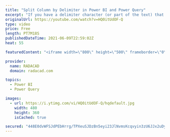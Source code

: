 ```yaml
---
title: "Split Column by Delimiter in Power BI and Power Query"
excerpt: "If you have a delimiter character (or part of the text) that is repeated multiple times, and you want to extract all the text parts based on that, there is a simple way for it. In this article, I'll explain how to extract multiple parts of a text value based on a delimiter in Power BI using Power Query."
originalUrl: https://youtube.com/watch?v=HQ0itUdOF-Q
type: video
price: Free
length: PT7M18S
publishedDateTime: 2021-06-09T22:59:02Z
heat: 55

featuredContent: "<iframe width=\"800\" height=\"500\" frameborder=\"0\" src=\"https://www.youtube.com/embed/HQ0itUdOF-Q\" allow=\"accelerometer; autoplay; encrypted-media; gyroscope; picture-in-picture\" allowfullscreen></iframe>"

provider:
  name: RADACAD
  domain: radacad.com

topics:
  - Power BI
  - Power Query

images:
  - url: https://i.ytimg.com/vi/HQ0itUdOF-Q/hqdefault.jpg
    width: 480
    height: 360
    isCached: true

secured: "448E0dvWFSJdPEbHrrg/TPXeuSJDzBn5eyi23JlNvmsKcqvyin3zU6JJx2uDyy/RvFQmmWgW9uAXG5FiDYifnrPc2ynrw9t4KAdL1MxgjSfRRghEeqi278dgEVCS75nP+aAVLDFF8wnkAPVYJJE6r0E8xX6yY++IMhehA2ocGoVlXKNtrtXC1IYtL9Wml7x5ph53q1pqDzeg0uyqzynfL6gKVKqYEr754cpczXmY+YKbUi1sVL+2+RAxGBwpTpoQxWt0YgKOGOK4dOdS9exc2+nz8KDDLjlCTqbdFFl9TYikDObLdneu0tigwjnPrENa6Vqm7gf1ULK4/tvo3Y5OPT1+iuDC48EZe14IhuoiPEn+RqOaZ0Bmv5ciOANuvLVpJ1xbfDFA4eY3qMi4+0lLuApge4xHcC8qbrzIXI2miCk=;8NeXgRJV4djJpGhPrxBk5Q=="
---
```


